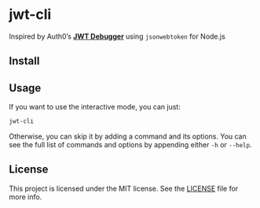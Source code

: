 # jwt-cli

Inspired by Auth0’s **[JWT Debugger](https://jwt.io/)** using `jsonwebtoken` for Node.js

## Install

## Usage

If you want to use the interactive mode, you can just:

```bash
jwt-cli
```

Otherwise, you can skip it by adding a command and its options.
You can see the full list of commands and options by appending either `-h` or `--help`.

## License

This project is licensed under the MIT license. See the [LICENSE](./LICENSE) file for more info.
